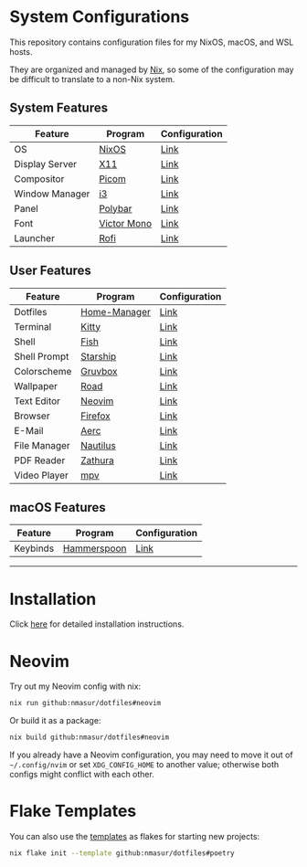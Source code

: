 # System Configurations

This repository contains configuration files for my NixOS, macOS, and WSL
hosts.

They are organized and managed by [Nix](https://nixos.org), so some of the
configuration may be difficult to translate to a non-Nix system.

## System Features

| Feature        | Program                                             | Configuration                                 |
| ---            | ---                                                 | ---                                           |
| OS             | [NixOS](https://nixos.org)                          | [Link](./modules/nixos)                       |
| Display Server | [X11](https://www.x.org/wiki/)                      | [Link](./modules/nixos/graphical/xorg.nix)    |
| Compositor     | [Picom](https://github.com/yshui/picom)             | [Link](./modules/nixos/graphical/picom.nix)   |
| Window Manager | [i3](https://i3wm.org/)                             | [Link](./modules/nixos/graphical/i3.nix)      |
| Panel          | [Polybar](https://polybar.github.io/)               | [Link](./modules/nixos/graphical/polybar.nix) |
| Font           | [Victor Mono](https://rubjo.github.io/victor-mono/) | [Link](./modules/nixos/graphical/fonts.nix)   |
| Launcher       | [Rofi](https://github.com/davatorium/rofi)          | [Link](./modules/nixos/graphical/rofi.nix)    |

## User Features

| Feature      | Program                                                                          | Configuration                                      |
| ---          | ---                                                                              | ---                                                |
| Dotfiles     | [Home-Manager](https://github.com/nix-community/home-manager)                    | [Link](./modules/common)                           |
| Terminal     | [Kitty](https://sw.kovidgoyal.net/kitty/)                                        | [Link](./modules/common/applications/kitty.nix)    |
| Shell        | [Fish](https://fishshell.com/)                                                   | [Link](./modules/common/shell/fish)                |
| Shell Prompt | [Starship](https://starship.rs/)                                                 | [Link](./modules/common/shell/starhip.nix)         |
| Colorscheme  | [Gruvbox](https://github.com/morhetz/gruvbox)                                    | [Link](./colorscheme/gruvbox)                      |
| Wallpaper    | [Road](https://gitlab.com/exorcist365/wallpapers/-/blob/master/gruvbox/road.jpg) | [Link](./hosts/tempest/default.nix)
| Text Editor  | [Neovim](https://neovim.io/)                                                     | [Link](./modules/common/neovim/config)             |
| Browser      | [Firefox](https://www.mozilla.org/en-US/firefox/new/)                            | [Link](./modules/common/applications/firefox.nix)  |
| E-Mail       | [Aerc](https://aerc-mail.org/)                                                   | [Link](./modules/common/mail/aerc.nix)             |
| File Manager | [Nautilus](https://wiki.gnome.org/action/show/Apps/Files)                        | [Link](./modules/common/applications/nautilus.nix) |
| PDF Reader   | [Zathura](https://pwmt.org/projects/zathura/)                                    | [Link](./modules/common/applications/media.nix)    |
| Video Player | [mpv](https://mpv.io/)                                                           | [Link](./modules/common/applications/media.nix)    |

## macOS Features

| Feature  | Program                                     | Configuration                        |
| ---      | ---                                         | ---                                  |
| Keybinds | [Hammerspoon](https://www.hammerspoon.org/) | [Link](./modules/darwin/hammerspoon) |

---

# Installation

Click [here](./docs/installation.md) for detailed installation instructions.

# Neovim

Try out my Neovim config with nix:

```bash
nix run github:nmasur/dotfiles#neovim
```

Or build it as a package:

```bash
nix build github:nmasur/dotfiles#neovim
```

If you already have a Neovim configuration, you may need to move it out of
`~/.config/nvim` or set `XDG_CONFIG_HOME` to another value; otherwise both
configs might conflict with each other.

# Flake Templates

You can also use the [templates](./templates/) as flakes for starting new
projects:

```bash
nix flake init --template github:nmasur/dotfiles#poetry
```
